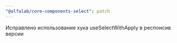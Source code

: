 ```yaml
---
"@alfalab/core-components-select": patch
---
```


Исправлено использование хука useSelectWithApply в респонсив версии
